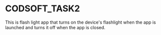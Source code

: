 # CODSOFT_TASK2

This is flash light app that turns on the device's flashlight when the app is launched and turns it off when the app is closed.
